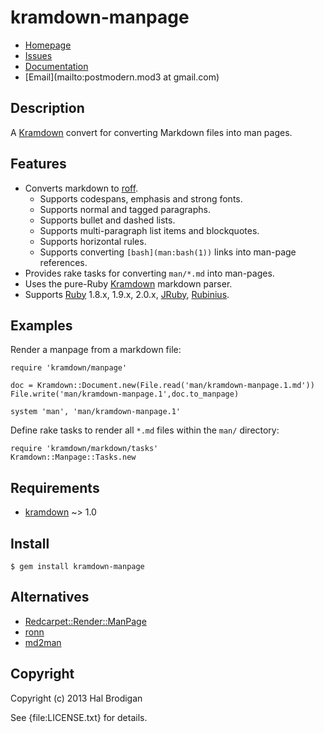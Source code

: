 # kramdown-manpage

* [Homepage](https://github.com/postmodern/kramdown-manpage#readme)
* [Issues](https://github.com/postmodern/kramdown-manpage/issues)
* [Documentation](http://rubydoc.info/gems/kramdown-manpage/frames)
* [Email](mailto:postmodern.mod3 at gmail.com)

## Description

A [Kramdown][kramdown] convert for converting Markdown files into man pages.

## Features

* Converts markdown to [roff].
  * Supports codespans, emphasis and strong fonts.
  * Supports normal and tagged paragraphs.
  * Supports bullet and dashed lists.
  * Supports multi-paragraph list items and blockquotes.
  * Supports horizontal rules.
  * Supports converting `[bash](man:bash(1))` links into man-page references.
* Provides rake tasks for converting `man/*.md` into man-pages.
* Uses the pure-Ruby [Kramdown] markdown parser.
* Supports [Ruby] 1.8.x, 1.9.x, 2.0.x, [JRuby], [Rubinius].

## Examples

Render a manpage from a markdown file:

    require 'kramdown/manpage'

    doc = Kramdown::Document.new(File.read('man/kramdown-manpage.1.md'))
    File.write('man/kramdown-manpage.1',doc.to_manpage)

    system 'man', 'man/kramdown-manpage.1'

Define rake tasks to render all `*.md` files within the `man/` directory:

    require 'kramdown/markdown/tasks'
    Kramdown::Manpage::Tasks.new

## Requirements

* [kramdown] ~> 1.0

## Install

    $ gem install kramdown-manpage

## Alternatives

* [Redcarpet::Render::ManPage](http://rubydoc.info/gems/redcarpet/Redcarpet/Render/ManPage)
* [ronn](https://github.com/rtomayko/ronn#readme)
* [md2man](https://github.com/sunaku/md2man#readme)

## Copyright

Copyright (c) 2013 Hal Brodigan

See {file:LICENSE.txt} for details.

[kramdown]: http://kramdown.rubyforge.org/
[roff]: http://en.wikipedia.org/wiki/Roff

[Ruby]: http://www.ruby-lang.org/
[JRuby]: http://jruby.org/
[Rubinius]: http://rubini.us/
